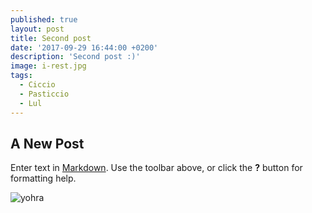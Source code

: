 ```yaml
---
published: true
layout: post
title: Second post
date: '2017-09-29 16:44:00 +0200'
description: 'Second post :)'
image: i-rest.jpg
tags:
  - Ciccio
  - Pasticcio
  - Lul
---
```

## A New Post

Enter text in [Markdown](http://daringfireball.net/projects/markdown/). Use the toolbar above, or click the **?** button for formatting help.

![yohra]({{site.baseurl}}/assets/images/1%20-%20u1v8r1Z.jpg)
